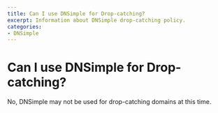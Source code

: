 ```yaml
---
title: Can I use DNSimple for Drop-catching?
excerpt: Information about DNSimple drop-catching policy.
categories:
- DNSimple
---
```


# Can I use DNSimple for Drop-catching?

No, DNSimple may not be used for drop-catching domains at this time.
